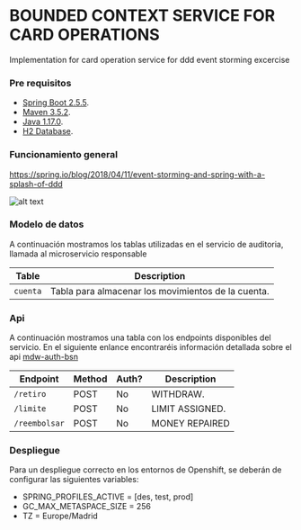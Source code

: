 #  BOUNDED CONTEXT SERVICE FOR CARD OPERATIONS

Implementation for card operation service for ddd event storming excercise 

### Pre requisitos

- [Spring Boot 2.5.5](https://spring.io/tools3/sts/all).
- [Maven 3.5.2](https://maven.apache.org/download.cgi).
- [Java 1.17.0](https://www.oracle.com/technetwork/java/javase/downloads/java-archive-javase8-2177648.html).
- [H2 Database](http://www.h2database.com/html/download.html).

### Funcionamiento general

https://spring.io/blog/2018/04/11/event-storming-and-spring-with-a-splash-of-ddd

![alt text](https://i.imgur.com/vBhouxJ.png)


### Modelo de datos

A continuación mostramos los tablas utilizadas en el servicio de auditoria, llamada al microservicio responsable


| Table                     | Description |
| ------------------------- | ----------- |
| `cuenta`      | Tabla para almacenar los movimientos de la cuenta. |


### Api

A continuación mostramos una tabla con los endpoints disponibles del servicio. En el siguiente enlance encontraréis información detallada sobre el api [mdw-auth-bsn](https://wso2.ocs.inet/store/apis/info?name=mdw-auth-bsn&version=1.3.0&provider=admin)

 Endpoint                      | Method | Auth? | Description
 ----------------------------- | ------ | ----- | -----------
 `/retiro`                      | POST   | No    |  WITHDRAW.
 `/limite`                      | POST   | No   |  LIMIT ASSIGNED.
 `/reembolsar`                      | POST   | No   |  MONEY REPAIRED

 
 
### Despliegue

Para un despliegue correcto en los entornos de Openshift, se deberán de configurar las siguientes variables:

* SPRING_PROFILES_ACTIVE    = [des, test, prod]
* GC_MAX_METASPACE_SIZE     = 256
* TZ                        = Europe/Madrid
